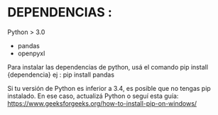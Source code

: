 # DEPENDENCIAS :

Python > 3.0

* pandas
* openpyxl

Para instalar las dependencias de python, usá el comando pip install {dependencia}
ej : pip install pandas

Si tu versión de Python es inferior a 3.4, es posible que no tengas pip instalado.
En ese caso, actualizá Python o seguí esta guía:
https://www.geeksforgeeks.org/how-to-install-pip-on-windows/
